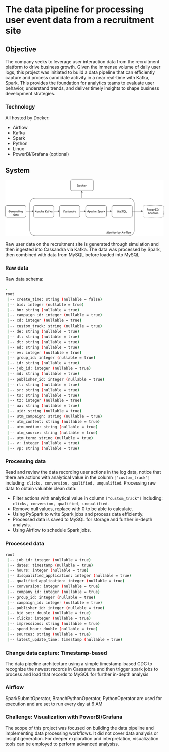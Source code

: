 # The data pipeline for processing user event data from a recruitment site

## Objective
The company seeks to leverage user interaction data from the recruitment platform to drive business growth. Given the immense volume of daily user logs, this project was initiated to build a data pipeline that can efficiently capture and process candidate activity in a near real-time with Kafka, Spark. This provides the foundation for analytics teams to evaluate user behavior, understand trends, and deliver timely insights to shape business development strategies.

### Technology
All hosted by Docker:
- Airflow
- Kafka
- Spark 
- Python
- Linux
- PowerBI/Grafana (optional)

## System
![image](https://github.com/lamtt14/DE_project/blob/main/assets/diagram.jpg?raw=true)

Raw user data on the recruitment site is generated through simulation and then ingested into Cassandra via Kafka. The data was processed by Spark, then combined with data from MySQL before loaded into MySQL

### Raw data
Raw data schema:
```sh
.
root
 |-- create_time: string (nullable = false)
 |-- bid: integer (nullable = true)
 |-- bn: string (nullable = true)
 |-- campaign_id: integer (nullable = true)
 |-- cd: integer (nullable = true)
 |-- custom_track: string (nullable = true)
 |-- de: string (nullable = true)
 |-- dl: string (nullable = true)
 |-- dt: string (nullable = true)
 |-- ed: string (nullable = true)
 |-- ev: integer (nullable = true)
 |-- group_id: integer (nullable = true)
 |-- id: string (nullable = true)
 |-- job_id: integer (nullable = true)
 |-- md: string (nullable = true)
 |-- publisher_id: integer (nullable = true)
 |-- rl: string (nullable = true)
 |-- sr: string (nullable = true)
 |-- ts: string (nullable = true)
 |-- tz: integer (nullable = true)
 |-- ua: string (nullable = true)
 |-- uid: string (nullable = true)
 |-- utm_campaign: string (nullable = true)
 |-- utm_content: string (nullable = true)
 |-- utm_medium: string (nullable = true)
 |-- utm_source: string (nullable = true)
 |-- utm_term: string (nullable = true)
 |-- v: integer (nullable = true)
 |-- vp: string (nullable = true)
```
### Processing data 
Read and review the data recording user actions in the log data, notice that there are actions with analytical value in the column ```["custom_track"]``` including: ```clicks, conversion, qualified, unqualified```.
Processing raw data to obtain valuable clean data:

- Filter actions with analytical value in column ```["custom_track"]``` including: ```clicks, conversion, qualified, unqualified```.
- Remove null values, replace with 0 to be able to calculate.
- Using PySpark to write Spark jobs and process data efficiently.
- Processed data is saved to MySQL for storage and further in-depth analysis.
- Using Airflow to schedule Spark jobs.

### Processed data 
```sh
root
 |-- job_id: integer (nullable = true)
 |-- dates: timestamp (nullable = true)
 |-- hours: integer (nullable = true)
 |-- disqualified_application: integer (nullable = true)
 |-- qualified_application: integer (nullable = true)
 |-- conversion: integer (nullable = true)
 |-- company_id: integer (nullable = true)
 |-- group_id: integer (nullable = true)
 |-- campaign_id: integer (nullable = true)
 |-- publisher_id: integer (nullable = true)
 |-- bid_set: double (nullable = true)
 |-- clicks: integer (nullable = true)
 |-- impressions: string (nullable = true)
 |-- spend_hour: double (nullable = true)
 |-- sources: string (nullable = true)
 |-- latest_update_time: timestamp (nullable = true)
```

### Change data capture: Timestamp-based 
The data pipeline architecture using a simple timestamp-based CDC to recognize the newest records in Cassandra and then trigger spark jobs to process and load that records to MySQL for further in-depth analysis

### Airflow
SparkSubmitOperator, BranchPythonOperator, PythonOperator are used for execution and are set to run every day at 6 AM

### Challenge: Visualization with PowerBI/Grafana
The scope of this project was focused on building the data pipeline and implementing data processing workflows. It did not cover data analysis or insight generation. For deeper exploration and interpretation, visualization tools can be employed to perform advanced analysiss.